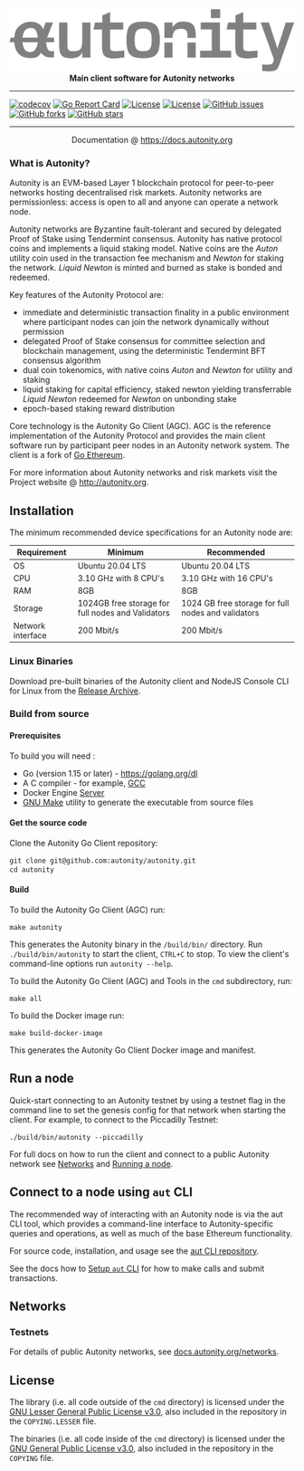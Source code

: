 <div align="center">
  <img src=".github/autonity-text-grey-framed.svg">
  <br/>
  <b>Main client software for Autonity networks</b>
</div>

---

[![codecov](https://codecov.io/gh/autonity/autonity/branch/master/graph/badge.svg?token=yRQ7y5ljc0)](https://codecov.io/gh/autonity/autonity)
[![Go Report Card](https://goreportcard.com/badge/github.com/autonity/autonity)](https://goreportcard.com/report/github.com/autonity/autonity)
[![License](https://img.shields.io/badge/license-GPL%203.0-blue.svg)](https://github.com/autonity/autonity/blob/master/COPYING)
[![License](https://img.shields.io/badge/license-LGPL%203.0-blue.svg)](https://github.com/autonity/autonity/blob/master/COPYING.LESSER)
[![GitHub issues](https://img.shields.io/github/issues/autonity/autonity)](https://github.com/autonity/autonity/issues)
[![GitHub forks](https://img.shields.io/github/forks/autonity/autonity)](https://github.com/autonity/autonity/autonity)
[![GitHub stars](https://img.shields.io/github/stars/autonity/autonity)](https://github.com/autonity/autonity/stargazers)

---

<div align="center">
    <p>Documentation @ <a href="https://docs.autonity.org">https://docs.autonity.org</a></p>
</div>

### What is Autonity?

Autonity is an EVM-based Layer 1 blockchain protocol for peer-to-peer networks hosting decentralised risk markets. Autonity networks are permissionless: access is open to all and anyone can operate a network node.

Autonity networks are Byzantine fault-tolerant and secured by delegated Proof of Stake using Tendermint consensus. Autonity has native protocol coins and implements a liquid staking model. Native coins are the *Auton*  utility coin used in the transaction fee mechanism and *Newton* for staking the network. *Liquid Newton* is minted and burned as stake is bonded and redeemed.

Key features of the Autonity Protocol are: 

- immediate and deterministic transaction finality in a public environment where participant nodes can join the network dynamically without permission
- delegated Proof of Stake consensus for committee selection and blockchain management, using the deterministic Tendermint BFT consensus algorithm
- dual coin tokenomics, with native coins _Auton_ and _Newton_ for utility and staking
- liquid staking for capital efficiency, staked newton yielding transferrable _Liquid Newton_ redeemed for _Newton_ on unbonding stake
- epoch-based staking reward distribution

Core technology is the Autonity Go Client (AGC). AGC is the reference implementation of the Autonity Protocol and provides the main client software run by participant peer nodes in an Autonity network system. The client is a fork of [Go Ethereum](https://github.com/ethereum/go-ethereum).

For more information about Autonity networks and risk markets visit the Project website @ <a href="http://autonity.org">http://autonity.org</a>.

## Installation

The minimum recommended device specifications for an Autonity node are:

| Requirement | Minimum | Recommended |
|-------------|---------|-------------|
| OS | Ubuntu 20.04	LTS | Ubuntu 20.04 LTS |
| CPU | 3.10 GHz with 8 CPU's | 3.10 GHz with 16 CPU's |
| RAM | 8GB | 8GB |
| Storage | 1024GB free storage for full nodes and Validators | 1024 GB free storage for full nodes and validators |
| Network interface	| 200 Mbit/s | 200 Mbit/s |

### Linux Binaries

Download pre-built binaries of the Autonity client and NodeJS Console CLI for Linux from the [Release Archive](https://github.com/autonity/autonity/releases).

### Build from source

#### Prerequisites

To build you will need :

* Go (version 1.15 or later) - https://golang.org/dl
* A C compiler - for example, [GCC](https://gcc.gnu.org/)
* Docker Engine [Server](https://docs.docker.com/engine/install/#server)
* [GNU Make](https://www.gnu.org/software/make/) utility to generate the executable from source files

#### Get the source code

Clone the Autonity Go Client repository:

```
git clone git@github.com:autonity/autonity.git
cd autonity
```

#### Build

To build the Autonity Go Client (AGC) run:

```
make autonity
```

This generates the Autonity binary in the `/build/bin/` directory. Run `./build/bin/autonity` to start the client, `CTRL+C` to stop. To view the client's command-line options run `autonity --help`. 

To build the Autonity Go Client (AGC) and Tools in the `cmd` subdirectory, run:

```
make all
```

To build the Docker image run:

```
make build-docker-image
```

This generates the Autonity Go Client Docker image and manifest.

## Run a node

Quick-start connecting to an Autonity testnet by using a testnet flag in the command line to set the genesis config for that network when starting the client. For example, to connect to the Piccadilly Testnet:

```
./build/bin/autonity --piccadilly
```

For full docs on how to run the client and connect to a public Autonity network see [Networks](https://docs.autonity.org/networks/) and [Running a node](https://docs.autonity.org/node-operators/).

## Connect to a node using `aut` CLI

The recommended way of interacting with an Autonity node is via the aut CLI tool, which provides a command-line interface to Autonity-specific queries and operations, as well as much of the base Ethereum functionality.

For source code, installation, and usage see the [aut CLI repository](https://github.com/autonity/autcli).

See the docs how to [Setup `aut` CLI](https://docs.autonity.org/account-holders/setup-autcli/) for how to make calls and submit transactions.

## Networks

### Testnets

For details of public Autonity networks, see [docs.autonity.org/networks](https://docs.autonity.org/networks/).

## License

The library (i.e. all code outside of the `cmd` directory) is licensed under the [GNU Lesser General Public License v3.0](https://www.gnu.org/licenses/lgpl-3.0.en.html), also included in the repository in the `COPYING.LESSER` file.

The binaries (i.e. all code inside of the `cmd` directory) is licensed under the [GNU General Public License v3.0](https://www.gnu.org/licenses/gpl-3.0.en.html), also included in the repository in the `COPYING` file.
